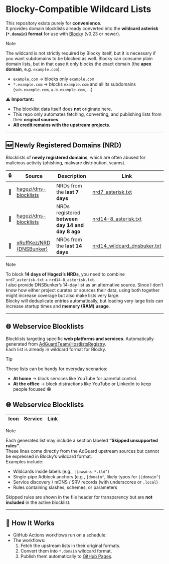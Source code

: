 # Blocky-Compatible Wildcard Lists

This repository exists purely for **convenience**.  
It provides domain blocklists already converted into the **wildcard asterisk (`*.domain`) format** for use with [Blocky](https://github.com/0xERR0R/blocky) (v0.23 or newer).

>[!NOTE]
>The wildcard is not strictly required by Blocky itself, but it is necessary if you want subdomains to be blocked as well. Blocky can consume plain domain lists, but in that case it only blocks the exact domain (the **apex domain**, e.g. `example.com`).
>
>- `example.com` → blocks only `example.com`  
>- `*.example.com` → blocks `example.com` and all its subdomains (`sub.example.com`, `a.b.example.com`, …)


⚠️ **Important:**  
- The blocklist data itself does **not** originate here.  
- This repo only automates fetching, converting, and publishing lists from their **original sources**.  
- **All credit remains with the upstream projects**.

---

## 🆕 Newly Registered Domains (NRD)

Blocklists of **newly registered domains**, which are often abused for malicious activity (phishing, malware distribution, scams).  

| 🔒 | Source | Description | Link |
|----|--------|-------------|------|
| 🚫 | [hagezi/dns-blocklists](https://github.com/hagezi/dns-blocklists) | NRDs from the **last 7 days** | [nrd7_asterisk.txt](https://cebeerre.github.io/dnsblocklists/NRD/nrd7_asterisk.txt) |
| 🚫 | [hagezi/dns-blocklists](https://github.com/hagezi/dns-blocklists) | NRDs registered **between day 14 and day 8 ago** | [nrd14-8_asterisk.txt](https://cebeerre.github.io/dnsblocklists/NRD/nrd14-8_asterisk.txt) |
| 🚫 | [xRuffKez/NRD (DNSBunker)](https://codeberg.org/xRuffKez/NRD) | NRDs from the **last 14 days** | [nrd14_wildcard_dnsbuker.txt](https://cebeerre.github.io/dnsblocklists/NRD/nrd14_wildcard_dnsbuker.txt) |

>[!NOTE]  
> To block **14 days of Hagezi’s NRDs**, you need to combine `nrd7_asterisk.txt` + `nrd14-8_asterisk.txt`.  
> I also provide DNSBunker’s 14-day list as an alternative source. Since I don’t know how either project curates or sources their data, using both together might increase coverage but also make lists very large.  
> Blocky will deduplicate entries automatically, but loading very large lists can increase startup times and **memory (RAM) usage**.

---

## 🌐 Webservice Blocklists

Blocklists targeting specific **web platforms and services**. 
Automatically generated from [AdGuardTeam/HostlistsRegistry](https://github.com/AdguardTeam/HostlistsRegistry).  
Each list is already in wildcard format for Blocky.

>[!TIP]  
> These lists can be handy for everyday scenarios:  
> - **At home** → block services like YouTube for parental control.  
> - **At the office** → block distractions like YouTube or LinkedIn to keep people focused 😁


<!-- START:SERVICES -->
## 🌐 Webservice Blocklists

| Icon | Service | Link |
|------|---------|------|

<!-- END:SERVICES -->


> [!NOTE]  
> Each generated list may include a section labeled **“Skipped unsupported rules”**.  
> These lines come directly from the AdGuard upstream sources but cannot be expressed in Blocky’s wildcard format.  
> Examples include:
> - Wildcards inside labels (e.g., `||awsdns-*.tld^`)  
> - Single-pipe Adblock anchors (e.g., `|domain^`, likely typos for `||domain^`)  
> - Service discovery / mDNS / SRV records (with underscores or `.local`)  
> - Rules containing slashes, schemes, or parameters  
>
> Skipped rules are shown in the file header for transparency but are **not included** in the active blocklist.  

---

## 🔄 How It Works

- GitHub Actions workflows run on a schedule:  
- The workflows:  
  1. Fetch the upstream lists in their original formats.  
  2. Convert them into `*.domain` wildcard format.  
  3. Publish them automatically to [GitHub Pages](https://cebeerre.github.io/dnsblocklists).  
